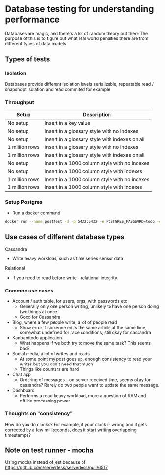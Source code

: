 # Database testing for understanding performance

Databases are magic, and there's a lot of random theory out there
The purpose of this is to figure out what real world penalties there are from different types of data models

## Types of tests

### Isolation

Databases provide different isolation levels serializable, repeatable read / snapshopt isolation and read commited for example

### Throughput

| Setup          | Description                                    |
| -------------- | ---------------------------------------------- |
| No setup       | Insert in a key value                          |
| No setup       | Insert in a glossary style with no indexes     |
| No setup       | Insert in a glossary style with indexes on all |
| 1 million rows | Insert in a glossary style with no indexes     |
| 1 million rows | Insert in a glossary style with indexes on all |
| No setup       | Insert in a 1000 column style with no indexes  |
| No setup       | Insert in a 1000 column style with indexes     |
| 1 million rows | Insert in a 1000 column style with no indexes  |
| 1 million rows | Insert in a 1000 column style with indexes     |

### Setup Postgres

- Run a docker command

```bash
docker run --name posttest -d -p 5432:5432 -e POSTGRES_PASSWORD=todo -e POSTGRES_USER=docker postgres:alpine
```

## Use cases of different database types

Cassandra

- Write heavy workload, such as time series sensor data

Relational

- If you need to read before write - relational integrity

### Common use cases

- Account / auth table, for users, orgs, with passwords etc
  - Generally only one person writing, unlikely to have one person doing two things at once
  - Good for Cassandra
- Blog, where a few people write, a lot of people read
  - Show error if someone edits the same article at the same time, somewhat undefined for race conditions, still okay for cassandra
- Kanban/todo application
  - What happens if we both try to move the same task? This seems bad?
- Social media, a lot of writes and reads
  - At some point my post goes up, enough consistency to read your writes but you don't need that much
  - Things like counters are hard
- Chat app
  - Ordering of messages - on server received time, seems okay for cassandra? Rarely do two people want to update the same message.
- Dashboard
  - Performs a read heavy workload, more a question of RAM and offline processing power

### Thoughts on "consistency"

How do you do clocks? For example, if your clock is wrong and it gets corrected by a few milliseconds, does it start writing overlapping timestamps?

## Note on test runner - mocha

Using mocha instead of jest because of: https://github.com/serverless/serverless/pull/6517
